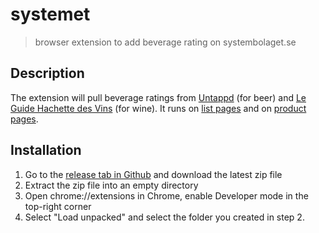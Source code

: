 # systemet

> browser extension to add beverage rating on systembolaget.se

## Description
The extension will pull beverage ratings from [Untappd](https://untappd.com/) (for beer) and [Le Guide Hachette des Vins](https://www.hachette-vins.com/) (for wine). It runs on [list pages](https://www.systembolaget.se/sok/?categoryLevel1=Vin) and on [product pages](https://www.systembolaget.se/produkt/vin/marquis-de-bern-273307/). 

## Installation
1. Go to the [release tab in Github](https://github.com/cpak/systemet/releases/latest) and download the latest zip file
2. Extract the zip file into an empty directory
3. Open chrome://extensions in Chrome, enable Developer mode in the top-right corner
4. Select "Load unpacked" and select the folder you created in step 2.
